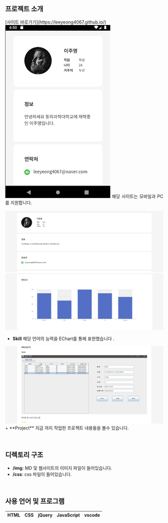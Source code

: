 ## 프로젝트 소개

<p align="justify">
  [사이트 바로가기](https://leeyeong4067.github.io/)<br>
  <img src = "./img/md/md1.png">
  해당 사이트는 모바일과 PC 를 지원합니다.<br>
  <br>
  <img src = "./img/md/md2.png">
  <br>
  <img src = "./img/md/md3.png">

  + **Skill** 해당 언어의 능력을 EChart를 통해 표현했습니다 .<br>

  <img src = "./img/md/md4.png">
  + **Project** 지금 까지 작업한 프로젝트 내용들을 볼수 있습니다.<br>
</p>

<br>

## 디렉토리 구조

<p align="justify">

  + **/img**: MD 및 웹사이트의 이미지 파일이 들어있습니다.
  + **/css**: css 파일이 들어있습니다.
</p>


<br>

## 사용 언어 및 프로그램

|   HTML  |   CSS   |   jQuery   |  JavaScript  |  vscode  |
| :-----: | :-----: |  :------:  | :----------: | :------: | 
